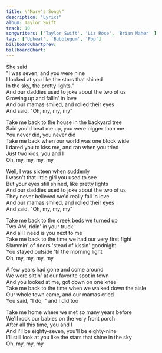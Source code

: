```yaml
---
title: \"Mary's Song\"
description: "Lyrics"
album: Taylor Swift
track: 10
songwriters: ['Taylor Swift', 'Liz Rose', 'Brian Maher' ]
tags: ['Upbeat', 'Bubblegum', 'Pop']
billboardChartprev: 
billboardChart: 
---
```

<p className="verse-one">
She said <br />
"I was seven, and you were nine <br />
I looked at you like the stars that shined <br />
In the sky, the pretty lights." <br />
And our daddies used to joke about the two of us <br />
Growing up and fallin' in love <br />
And our mamas smiled, and rolled their eyes <br />
And said, "Oh, my, my, my" <br />
</p>
<p className="chorus">
Take me back to the house in the backyard tree <br />
Said you'd beat me up, you were bigger than me <br />
You never did, you never did <br />
Take me back when our world was one block wide <br />
I dared you to kiss me, and ran when you tried <br />
Just two kids, you and I <br />
Oh, my, my, my, my <br />
</p>
<p className="verse-two">
Well, I was sixteen when suddenly <br />
I wasn't that little girl you used to see <br />
But your eyes still shined, like pretty lights <br />
And our daddies used to joke about the two of us <br />
They never believed we'd really fall in love <br />
And our mamas smiled, and rolled their eyes <br />
And said, "Oh, my, my, my" <br />
</p>
<p className="chorus">
Take me back to the creek beds we turned up <br />
Two AM, ridin' in your truck <br />
And all I need is you next to me <br />
Take me back to the time we had our very first fight <br />
Slammin' of doors 'stead of kissin' goodnight <br />
You stayed outside 'til the morning light <br />
Oh, my, my, my, my <br />
</p>
<p className="bridge">
A few years had gone and come around <br />
We were sittin' at our favorite spot in town <br />
And you looked at me, got down on one knee <br />
Take me back to the time when we walked down the aisle <br />
Our whole town came, and our mamas cried <br />
You said, "I do, " and I did too <br />
</p>
<p className="chorus">
Take me home where we met so many years before <br />
We'll rock our babies on the very front porch <br />
After all this time, you and I <br />
And I'll be eighty-seven, you'll be eighty-nine <br />
I'll still look at you like the stars that shine in the sky <br />
Oh, my, my, my <br />
</p>
